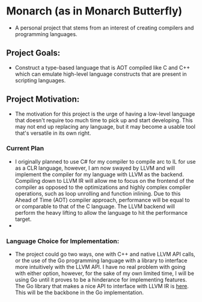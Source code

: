 # Monarch (as in Monarch Butterfly)
  - A personal project that stems from an interest of creating compilers and programming languages.
## Project Goals:
  - Construct a type-based language that is AOT compiled like C and C++ which can emulate high-level language constructs that are present in scripting languages. 
## Project Motivation:
  - The motivation for this project is the urge of having a low-level language that doesn't require too much time to pick up and start developing. This may not end up replacing any language, but it may become a usable tool that's versatile in its own right.

### Current Plan
  - I originally planned to use C# for my compiler to compile arc to IL for use as a CLR language, however, I am now swayed by LLVM and will implement the compiler for my language with LLVM as the backend. Compiling down to LLVM IR will allow me to focus on the frontend of the compiler as opposed to the optimizations and highly complex compiler operations, such as loop unrolling and function inlining. Due to this Ahead of Time (AOT) compiler approach, performance will be equal to or comparable to that of the C language. The LLVM backend will perform the heavy lifting to allow the language to hit the performance target.
  - 
### Language Choice for Implementation:
  - The project could go two ways, one with C++ and native LLVM API calls, or the use of the Go programming language with a library to interface more intuitively with the LLVM API. I have no real problem with going with either option, however, for the sake of my own limited time, I will be using Go until it proves to be a hinderance for implementing features. The Go library that makes a nice API to interface with LLVM IR is [here](https://github.com/llir/llvm). This will be the backbone in the Go implementation.
